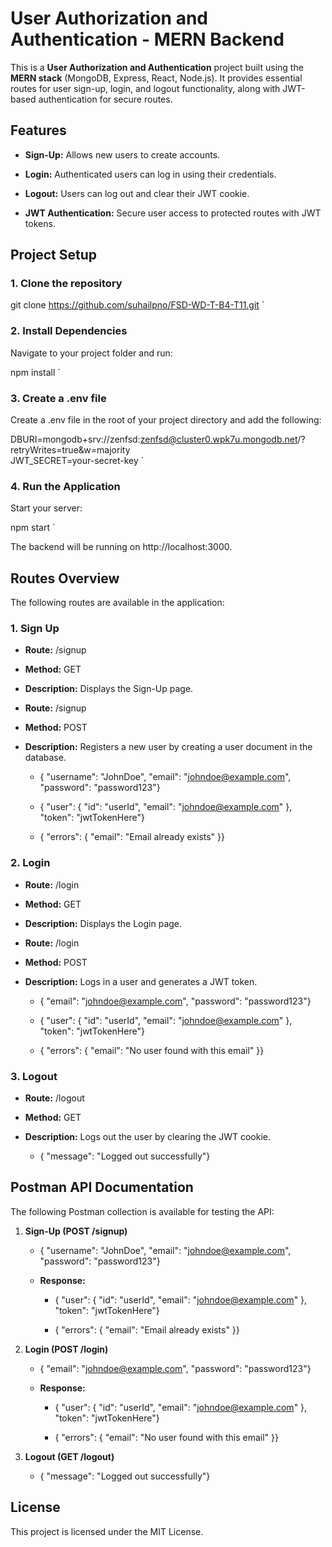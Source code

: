 **User Authorization and Authentication - MERN Backend**
========================================================

This is a **User Authorization and Authentication** project built using the **MERN stack** (MongoDB, Express, React, Node.js). It provides essential routes for user sign-up, login, and logout functionality, along with JWT-based authentication for secure routes.

**Features**
------------

*   **Sign-Up:** Allows new users to create accounts.
    
*   **Login:** Authenticated users can log in using their credentials.
    
*   **Logout:** Users can log out and clear their JWT cookie.
    
*   **JWT Authentication:** Secure user access to protected routes with JWT tokens.
    

**Project Setup**
-----------------

### **1\. Clone the repository**

git clone https://github.com/suhailpno/FSD-WD-T-B4-T11.git   `

### **2\. Install Dependencies**

Navigate to your project folder and run:

npm install   `

### **3\. Create a .env file**

Create a .env file in the root of your project directory and add the following:

DBURI=mongodb+srv://zenfsd:zenfsd@cluster0.wpk7u.mongodb.net/?retryWrites=true&w=majority  
JWT_SECRET=your-secret-key   `

### **4\. Run the Application**

Start your server:

npm start   `

The backend will be running on http://localhost:3000.

**Routes Overview**
-------------------

The following routes are available in the application:

### **1\. Sign Up**

*   **Route:** /signup
    
*   **Method:** GET
    
*   **Description:** Displays the Sign-Up page.
    
*   **Route:** /signup
    
*   **Method:** POST
    
*   **Description:** Registers a new user by creating a user document in the database.
    
    *   { "username": "JohnDoe", "email": "johndoe@example.com", "password": "password123"}
        
    *   { "user": { "id": "userId", "email": "johndoe@example.com" }, "token": "jwtTokenHere"}
        
    *   { "errors": { "email": "Email already exists" }}
        

### **2\. Login**

*   **Route:** /login
    
*   **Method:** GET
    
*   **Description:** Displays the Login page.
    
*   **Route:** /login
    
*   **Method:** POST
    
*   **Description:** Logs in a user and generates a JWT token.
    
    *   { "email": "johndoe@example.com", "password": "password123"}
        
    *   { "user": { "id": "userId", "email": "johndoe@example.com" }, "token": "jwtTokenHere"}
        
    *   { "errors": { "email": "No user found with this email" }}
        

### **3\. Logout**

*   **Route:** /logout
    
*   **Method:** GET
    
*   **Description:** Logs out the user by clearing the JWT cookie.
    
    *   { "message": "Logged out successfully"}
        

**Postman API Documentation**
-----------------------------

The following Postman collection is available for testing the API:

1.  **Sign-Up (POST /signup)**
    
    *   { "username": "JohnDoe", "email": "johndoe@example.com", "password": "password123"}
        
    *   **Response:**
        
        *   { "user": { "id": "userId", "email": "johndoe@example.com" }, "token": "jwtTokenHere"}
            
        *   { "errors": { "email": "Email already exists" }}
            
2.  **Login (POST /login)**
    
    *   { "email": "johndoe@example.com", "password": "password123"}
        
    *   **Response:**
        
        *   { "user": { "id": "userId", "email": "johndoe@example.com" }, "token": "jwtTokenHere"}
            
        *   { "errors": { "email": "No user found with this email" }}
            
3.  **Logout (GET /logout)**
    
    *   { "message": "Logged out successfully"}
        

**License**
-----------

This project is licensed under the MIT License.
